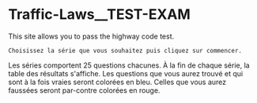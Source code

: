 # Traffic-Laws__TEST-EXAM
This site allows you to pass the highway code test.
``` 
Choisissez la série que vous souhaitez puis cliquez sur commencer.
```
Les séries comportent 25 questions chacunes.
À la fin de chaque série, la table des résultats s'affiche.
Les questions que vous aurez trouvé et qui sont à la fois vraies seront colorées en bleu.
Celles que vous aurez faussées seront par-contre colorées en rouge.
